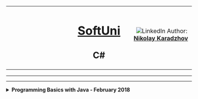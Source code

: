 
<!-- Head Start -->
<table border="0" width="100%" cellspacing="1" cellpadding="3" align="center">
<tbody>
<tr>
<td align="center" width="33%"><img style="text-align: ce;" src="http://conf.softuni.bg/wp-content/uploads/2015/01/SoftUni-Logo-Flat_square-blue-300x235.png" alt="" /></td>
<td align="center" width="33%">
<h1><a href="https://softuni.bg/">SoftUni</a></h1>
<h2>C#</h2>
</td>
<td align="center" width="33%"><img src="https://avatars3.githubusercontent.com/u/35952928?s=400&u=6e26e4f3e92e10c1fc120856b4efd8ec09413b8e&v=4" alt="" />
<img src="https://www.linkedin.com/favicon.ico" alt="LinkedIn" />
Author: 
<strong>
<a title="LinkedIn Nikolay Karadzhov" href="https://www.linkedin.com/in/nikolay-karadzhov-622998153" target="_blank">
Nikolay Karadzhov
</a>
</strong></p>
</td>
</tr>
</tbody>
</table>
<hr>
<hr>
<details>
  <summary>
    <b>Programming Basics with Java - February 2018</b>
  </summary>  
  <table class="table table-bordered">
     <thead>
      <tr>
        <th width = "50%">Programming Basics with Java - February 2018</th>
        <th width = "40%">Grade: 5.64 out of 6.00</th>
        <th width = "30%"><a href = "https://softuni.bg/certificates/details/53208/8db575b9">Certificate</a></th>
        </tr>
    </thead>
    </table>
  <table class="table table-bordered">
    <thead>
      <tr>
        <th width = "30%">Topic</th>
        <th width = "40%">Lab</th>
        <th width = "50%">Exercise</th>
      </tr>
    </thead>
    <tbody>
      <tr>
        <td width = "30%">John</td>
        <td width = "40%">Doe</td>
        <td width = "50%">john@example.com</td>
      </tr>
      <tr>
        <td>Mary</td>
        <td>Moe</td>
        <td>mary@example.com</td>
      </tr>
      <tr>
        <td>July</td>
        <td>Dooley</td>
        <td>july@example.com</td>
      </tr>
    </tbody>
  </table>
